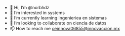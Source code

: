 - 👋 Hi, I’m @norbhdz
- 👀 I’m interested in systems
- 🌱 I’m currently learning ingenieriea en sistemas
- 💞️ I’m looking to collaborate on ciencia de datos
- 📫 How to reach me ceinnova06855@innovaccion.mx

<!---
norbhdz/norbhdz is a ✨ special ✨ repository because its `README.md` (this file) appears on your GitHub profile.
You can click the Preview link to take a look at your changes.
--->

